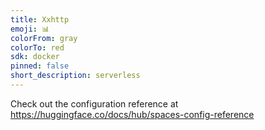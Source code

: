 ```yaml
---
title: Xxhttp
emoji: 📊
colorFrom: gray
colorTo: red
sdk: docker
pinned: false
short_description: serverless
---
```


Check out the configuration reference at https://huggingface.co/docs/hub/spaces-config-reference
